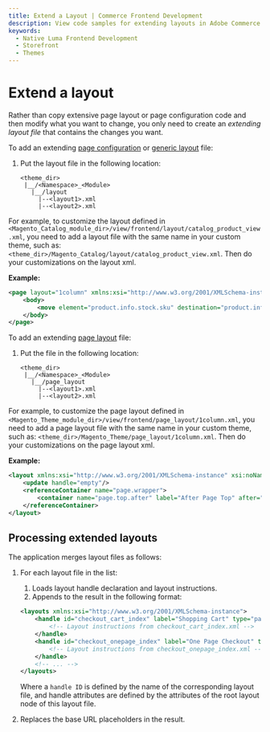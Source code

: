 ```yaml
---
title: Extend a Layout | Commerce Frontend Development
description: View code samples for extending layouts in Adobe Commerce and Magento Open Source themes.
keywords:
  - Native Luma Frontend Development
  - Storefront
  - Themes
---
```


# Extend a layout

Rather than copy extensive page layout or page configuration code and then modify what you want to change, you only need to create an *extending layout file* that contains the changes you want.

To add an extending [page configuration](types.md#page-configuration) or [generic layout](types.md#generic-layout) file:

1. Put the layout file in the following location:

    ```tree
    <theme_dir>
     |__/<Namespace>_<Module>
       |__/layout
         |--<layout1>.xml
         |--<layout2>.xml
    ```

For example, to customize the layout defined in `<Magento_Catalog_module_dir>/view/frontend/layout/catalog_product_view.xml`, you need to add a layout file with the same name in your custom theme, such as: `<theme_dir>/Magento_Catalog/layout/catalog_product_view.xml`. Then do your customizations on the layout xml.

**Example:**

```xml
<page layout="1column" xmlns:xsi="http://www.w3.org/2001/XMLSchema-instance" xsi:noNamespaceSchemaLocation="urn:magento:framework:View/Layout/etc/page_configuration.xsd">
    <body>
        <move element="product.info.stock.sku" destination="product.info.price" after="product.price.final"/>
    </body>
</page>
```

To add an extending [page layout](types.md#page-layout) file:

1. Put the file in the following location:

    ```tree
    <theme_dir>
     |__/<Namespace>_<Module>
       |__/page_layout
         |--<layout1>.xml
         |--<layout2>.xml
    ```

For example, to customize the page layout defined in `<Magento_Theme_module_dir>/view/frontend/page_layout/1column.xml`, you need to add a page layout file with the same name in your custom theme, such as: `<theme_dir>/Magento_Theme/page_layout/1column.xml`. Then do your customizations on the page layout xml.

**Example:**

```xml
<layout xmlns:xsi="http://www.w3.org/2001/XMLSchema-instance" xsi:noNamespaceSchemaLocation="urn:magento:framework:View/Layout/etc/page_layout.xsd">
    <update handle="empty"/>
    <referenceContainer name="page.wrapper">
        <container name="page.top.after" label="After Page Top" after="page.top"/>
    </referenceContainer>
</layout>
```

## Processing extended layouts

The application merges layout files as follows:

1. For each layout file in the list:
   1. Loads layout handle declaration and layout instructions.
   1. Appends to the result in the following format:

   ```xml
   <layouts xmlns:xsi="http://www.w3.org/2001/XMLSchema-instance">
       <handle id="checkout_cart_index" label="Shopping Cart" type="page" parent="default">
           <!-- Layout instructions from checkout_cart_index.xml -->
       </handle>
       <handle id="checkout_onepage_index" label="One Page Checkout" type="page" parent="default">
           <!-- Layout instructions from checkout_onepage_index.xml -->
       </handle>
       <!-- ... -->
   </layouts>
   ```

   Where a `handle ID` is defined by the name of the corresponding layout file, and handle attributes are defined by the attributes of the root layout node of this layout file.

3. Replaces the base URL placeholders in the result.
